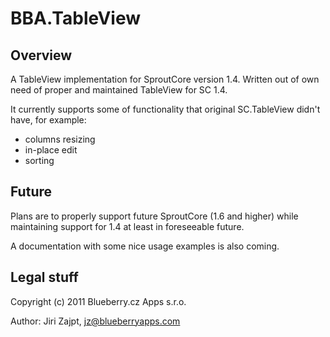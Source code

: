 # BBA.TableView

## Overview

A TableView implementation for SproutCore version 1.4. Written out of own need of proper and maintained TableView for SC 1.4.

It currently supports some of functionality that original SC.TableView didn't have, for example:

 * columns resizing
 * in-place edit
 * sorting

## Future

Plans are to properly support future SproutCore (1.6 and higher) while maintaining support for 1.4 at least in foreseeable future.

A documentation with some nice usage examples is also coming.

## Legal stuff

Copyright (c) 2011 Blueberry.cz Apps s.r.o.

Author: Jiri Zajpt, jz@blueberryapps.com

